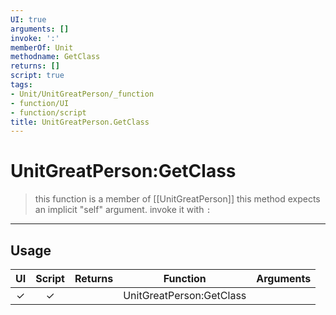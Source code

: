```yaml
---
UI: true
arguments: []
invoke: ':'
memberOf: Unit
methodname: GetClass
returns: []
script: true
tags:
- Unit/UnitGreatPerson/_function
- function/UI
- function/script
title: UnitGreatPerson.GetClass
---
```

# UnitGreatPerson:GetClass
> this function is a member of [[UnitGreatPerson]]
> this method expects an implicit "self" argument. invoke it with `:`
-----
## Usage
|  UI | Script | Returns | Function | Arguments |
|:---:|:------:|-------:|:--------:|:---------|
|✓|✓||UnitGreatPerson:GetClass||
